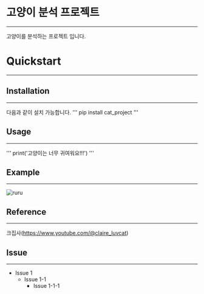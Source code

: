 # 고양이 분석 프로젝트
_________________________________________________________________________________
고양이를 분석하는 프로젝트 입니다.

# Quickstart
______________________________________________________________________________________
## Installation
___________________________________________________________________________________
다음과 같이 설치 가능합니다.
'''
pip install cat_project
'''
## Usage
____________________________________________________________________________________________
'''
print('고양이는 너무 귀여워요!!!')
'''
## Example
___________________________________________________________________________________________
![ruru](https://encrypted-tbn0.gstatic.com/images?q=tbn:ANd9GcR5e3NZdzSz6LcQzD_vDzbG7gzytJgX0wr79A&usqp=CAU)

## Reference
__________________________________________________________________________________________________________
크집사(https://www.youtube.com/@claire_luvcat)

## Issue
____________________________________________________________________________________________________________
- Issue 1
  - Issue 1-1
     - Issue 1-1-1

